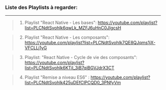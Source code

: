 ### Liste des Playlists à regarder:
---
>1. Playlist "React Native - Les bases":
https://youtube.com/playlist?list=PLCNdtSvohlk6qwLk_MZFJ6uHnC0JIgcsH

>2. Playlist "React Native - Les composants": 
https://youtube.com/playlist?list=PLCNdtSvohlk7QE8QJqms1jX-VFCLLj1yG

>3. Playlist: "React Native - Cycle de vie des composants":
https://youtube.com/playlist?list=PLCNdtSvohlk6KTil_3iB7qiBGVJdrX3CT

>4. Playlist "Remise a niveau ES6" :
https://youtube.com/playlist?list=PLCNdtSvohlk425uDEfClPCQD0_3PNfyVm

